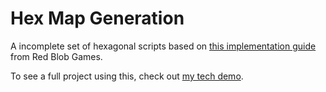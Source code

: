 # Hex Map Generation

A incomplete set of hexagonal scripts based on [this implementation guide](https://www.redblobgames.com/grids/hexagons/) from Red Blob Games.

To see a full project using this, check out [my tech demo](https://github.com/FriedYeti/Hex-Tactics-Tech-Demo).
